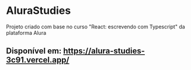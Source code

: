# AluraStudies
Projeto criado com base no curso "React: escrevendo com Typescript" da plataforma Alura
## Disponível em: https://alura-studies-3c91.vercel.app/
